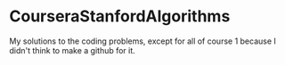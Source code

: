 # CourseraStanfordAlgorithms
My solutions to the coding problems, except for all of course 1 because I didn't think to make a github for it. 
